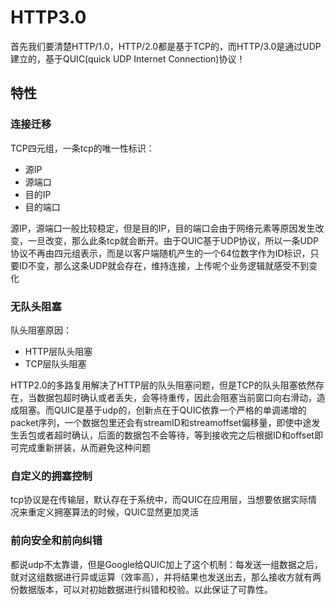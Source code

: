 # HTTP3.0
首先我们要清楚HTTP/1.0，HTTP/2.0都是基于TCP的，而HTTP/3.0是通过UDP建立的，基于QUIC(quick UDP Internet Connection)协议！

## 特性

### 连接迁移
TCP四元组，一条tcp的唯一性标识：
- 源IP
- 源端口
- 目的IP
- 目的端口

源IP，源端口一般比较稳定，但是目的IP，目的端口会由于网络元素等原因发生改变，一旦改变，那么此条tcp就会断开。由于QUIC基于UDP协议，所以一条UDP协议不再由四元组表示，而是以客户端随机产生的一个64位数字作为ID标识，只要ID不变，那么这条UDP就会存在，维持连接，上传呢个业务逻辑就感受不到变化

### 无队头阻塞
队头阻塞原因：
- HTTP层队头阻塞
- TCP层队头阻塞

HTTP2.0的多路复用解决了HTTP层的队头阻塞问题，但是TCP的队头阻塞依然存在，当数据包超时确认或者丢失，会等待重传，因此会阻塞当前窗口向右滑动，造成阻塞。而QUIC是基于udp的，创新点在于QUIC依靠一个严格的单调递增的packet序列，一个数据包里还会有streamID和streamoffset偏移量，即使中途发生丢包或者超时确认，后面的数据包不会等待，等到接收完之后根据ID和offset即可完成重新拼装，从而避免这种问题

### 自定义的拥塞控制
tcp协议是在传输层，默认存在于系统中，而QUIC在应用层，当想要依据实际情况来重定义拥塞算法的时候，QUIC显然更加灵活

### 前向安全和前向纠错
都说udp不太靠谱，但是Google给QUIC加上了这个机制：每发送一组数据之后，就对这组数据进行异或运算（效率高），并将结果也发送出去，那么接收方就有两份数据版本，可以对初始数据进行纠错和校验。以此保证了可靠性。
